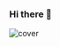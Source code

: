 ### Hi there 👋

![cover](https://assets.simpleview-europe.com/bergen/imageresizer/?image=%2Fdmsimgs%2FC15233DE5FA1369E6515CB0433C89594E66B7975.jpg&action=ProductDetailExtraLargeNew)

<!--
**Stephan-MDD/Stephan-MDD** is a ✨ _special_ ✨ repository because its `README.md` (this file) appears on your GitHub profile.

Here are some ideas to get you started:

- 🔭 I’m currently working on ...
- 🌱 I’m currently learning ...
- 👯 I’m looking to collaborate on ...
- 🤔 I’m looking for help with ...
- 💬 Ask me about ...
- 📫 How to reach me: ...
- 😄 Pronouns: ...
- ⚡ Fun fact: ...
-->
